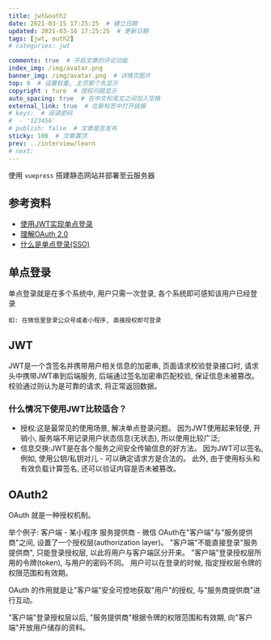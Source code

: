 ```yaml
---
title: jwt&outh2
date: 2021-03-15 17:25:25  # 建立日期
updated: 2021-03-16 17:25:25  # 更新日期
tags: [jwt, outh2]
# categories: jwt

comments: true  # 开启文章的评论功能
index_img: /img/avatar.png
banner_img: /img/avatar.png  # 详情页图片
top: 9  # 设置权重, 主页那个先显示
copyright : ture  # 授权问题显示
auto_spacing: true  # 在中文和英文之间加入空格
external_link: true  # 在新标签中打开链接
# keys:  # 阅读密码
#  - '123456'
# publish: false  # 文章是否发布
sticky: 100  # 文章置顶
prev: ../interview/learn
# next:
---
```


使用 `vuepress` 搭建静态网站并部署至云服务器
<!-- more -->

## 参考资料
- [使用JWT实现单点登录](https://blog.csdn.net/weixin_42873937/article/details/82460997)
- [理解OAuth 2.0](https://www.ruanyifeng.com/blog/2014/05/oauth_2_0.html)
- [什么是单点登录(SSO)](https://mp.weixin.qq.com/s/drPVkRbCsDIlX6Ls2pDmqA)

## 单点登录

单点登录就是在多个系统中, 用户只需一次登录, 各个系统即可感知该用户已经登录

`如: 在微信里登录公众号或者小程序, 直接授权即可登录`

## JWT
JWT是一个含签名并携带用户相关信息的加密串, 页面请求校验登录接口时, 请求头中携带JWT串到后端服务, 后端通过签名加密串匹配校验, 保证信息未被篡改。 校验通过则认为是可靠的请求, 将正常返回数据。 
### 什么情况下使用JWT比较适合？
- 授权:这是最常见的使用场景, 解决单点登录问题。 因为JWT使用起来轻便, 开销小, 服务端不用记录用户状态信息(无状态), 所以使用比较广泛;
- 信息交换:JWT是在各个服务之间安全传输信息的好方法。 因为JWT可以签名, 例如, 使用公钥/私钥对儿 - 可以确定请求方是合法的。 此外, 由于使用标头和有效负载计算签名, 还可以验证内容是否未被篡改。 


## OAuth2
OAuth 就是一种授权机制。 

举个例子:
客户端 - 某小程序 服务提供商 - 微信 
OAuth在"客户端"与"服务提供商"之间, 设置了一个授权层(authorization layer)。 "客户端"不能直接登录"服务提供商", 只能登录授权层, 以此将用户与客户端区分开来。 "客户端"登录授权层所用的令牌(token), 与用户的密码不同。 用户可以在登录的时候, 指定授权层令牌的权限范围和有效期。 

OAuth 的作用就是让"客户端"安全可控地获取"用户"的授权, 与"服务商提供商"进行互动。 

"客户端"登录授权层以后, "服务提供商"根据令牌的权限范围和有效期, 向"客户端"开放用户储存的资料。 

